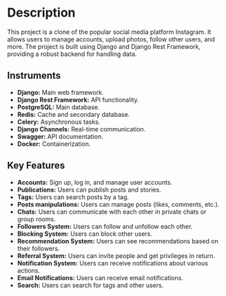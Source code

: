 # Description

This project is a clone of the popular social media platform Instagram. It allows users to manage accounts, upload photos, follow other users, and more. The project is built using Django and Django Rest Framework, providing a robust backend for handling data.

## Instruments

- **Django:** Main web framework.
- **Django Rest Framework:** API functionality.
- **PostgreSQL:** Main database.
- **Redis:** Cache and secondary database.
- **Celery:** Asynchronous tasks.
- **Django Channels:** Real-time communication.
- **Swagger:** API documentation.
- **Docker:** Containerization.

## Key Features

- **Accounts:** Sign up, log in, and manage user accounts.
- **Publications:** Users can publish posts and stories.
- **Tags:** Users can search posts by a tag.
- **Posts manipulations:** Users can manage posts (likes, comments, etc.).
- **Chats:** Users can communicate with each other in private chats or group rooms.
- **Followers System:** Users can follow and unfollow each other.
- **Blocking System:** Users can block other users.
- **Recommendation System:** Users can see recommendations based on their followers.
- **Referral System:** Users can invite people and get privileges in return.
- **Notification System:** Users can receive notifications about various actions.
- **Email Notifications:** Users can receive email notifications.
- **Search:** Users can search for tags and other users.
